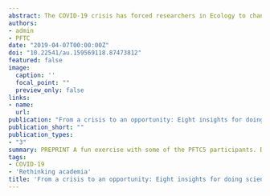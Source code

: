 ```yaml
---
abstract: The COVID-19 crisis has forced researchers in Ecology to change the way we work almost overnight. Nonetheless, the pandemic has provided us with several novel components for a new way of conducting international Science. In this perspective piece, we summarize eight central insights that are helping us, as early career researchers, navigate the uncertainties, fears and challenges of advancing Science during the COVID-19 pandemic. We highlight how innovative, collaborative and often Open Science-driven developments that have arisen from this crisis can form a blueprint for a community reinvention in academia. Our insights include personal approaches to managing our new reality, maintaining capacity to focus and resilience in our projects, and a variety of tools that facilitate remote collaboration. We also highlight how, at a community level, we can take advantage of online communication platforms for gaining accessibility to conferences and meetings, and for maintaining research networks and community engagement while promoting a more diverse and inclusive community. Overall, we are confident that these practices can support a more inclusive and kinder scientific culture for the longer term.
authors:
- admin
- PFTC
date: "2019-04-07T00:00:00Z"
doi: "10.22541/au.159569118.87473812"
featured: false
image:
  caption: ''
  focal_point: ""
  preview_only: false
links:
- name:
  url:
publication: "From a crisis to an opportunity: Eight insights for doing science in the Covid-19 era and beyond"
publication_short: ""
publication_types:
- "3"
summary: PREPRINT A fun exercise with some of the PFTC5 participants. Drawing from our joint experiences during the global lockdown as a result of COVID-19 we provide some insights on how to continue working during these odd times. We also reflect on how we can rethink and reimagine how we traditionally do science.
tags:
- COVID-19
- 'Rethinking academia'
title: 'From a crisis to an opportunity: Eight insights for doing science in the Covid-19 era and beyond'
---
```

